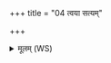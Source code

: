 +++
title = "04 त्वया सत्यम्"

+++
<details><summary>मूलम् (WS)</summary>

त्वया सत्यं वि जयन्ते तव सत्यं वि वाचनम् ।  
अग्रे वृक्षस्य जायस इमं जनय पौरुषम् ॥ ६ ॥
</details>